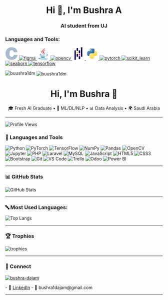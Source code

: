 <h1 align="center">Hi 👋, I'm Bushra A </h1>
<h3 align="center">AI student from UJ</h3>





<h3 align="left">Languages and Tools:</h3>
<p align="left"> <a href="https://www.cprogramming.com/" target="_blank" rel="noreferrer"> <img src="https://raw.githubusercontent.com/devicons/devicon/master/icons/c/c-original.svg" alt="c" width="40" height="40"/> </a> <a href="https://www.figma.com/" target="_blank" rel="noreferrer"> <img src="https://www.vectorlogo.zone/logos/figma/figma-icon.svg" alt="figma" width="40" height="40"/> </a> <a href="https://www.java.com" target="_blank" rel="noreferrer"> <img src="https://raw.githubusercontent.com/devicons/devicon/master/icons/java/java-original.svg" alt="java" width="40" height="40"/> </a> <a href="https://opencv.org/" target="_blank" rel="noreferrer"> <img src="https://www.vectorlogo.zone/logos/opencv/opencv-icon.svg" alt="opencv" width="40" height="40"/> </a> <a href="https://pandas.pydata.org/" target="_blank" rel="noreferrer"> <img src="https://raw.githubusercontent.com/devicons/devicon/2ae2a900d2f041da66e950e4d48052658d850630/icons/pandas/pandas-original.svg" alt="pandas" width="40" height="40"/> </a> <a href="https://www.python.org" target="_blank" rel="noreferrer"> <img src="https://raw.githubusercontent.com/devicons/devicon/master/icons/python/python-original.svg" alt="python" width="40" height="40"/> </a> <a href="https://pytorch.org/" target="_blank" rel="noreferrer"> <img src="https://www.vectorlogo.zone/logos/pytorch/pytorch-icon.svg" alt="pytorch" width="40" height="40"/> </a> <a href="https://scikit-learn.org/" target="_blank" rel="noreferrer"> <img src="https://upload.wikimedia.org/wikipedia/commons/0/05/Scikit_learn_logo_small.svg" alt="scikit_learn" width="40" height="40"/> </a> <a href="https://seaborn.pydata.org/" target="_blank" rel="noreferrer"> <img src="https://seaborn.pydata.org/_images/logo-mark-lightbg.svg" alt="seaborn" width="40" height="40"/> </a> <a href="https://www.tensorflow.org" target="_blank" rel="noreferrer"> <img src="https://www.vectorlogo.zone/logos/tensorflow/tensorflow-icon.svg" alt="tensorflow" width="40" height="40"/> </a> </p>

<p><img align="left" src="https://github-readme-stats.vercel.app/api/top-langs?username=buushra1dm&show_icons=true&locale=en&layout=compact" alt="buushra1dm" /></p>

<p>&nbsp;<img align="center" src="https://github-readme-stats.vercel.app/api?username=buushra1dm&show_icons=true&locale=en" alt="buushra1dm" /




<!-- Profile README for GitHub -->
<!-- Replace YOUR_GITHUB_USERNAME everywhere below -->

<h1 align="center">Hi, I'm Bushra 👋</h1>

<p align="center">
  🎓 Fresh AI Graduate • 🤖 ML/DL/NLP • 📊 Data Analysis • 🌍 Saudi Arabia
</p>

---
![Profile Views](https://komarev.com/ghpvc/?username=Buushra1dm&color=blue)

### 🧰 Languages and Tools
<p align="left">
  <!-- Core -->
  <img src="https://cdn.jsdelivr.net/gh/devicons/devicon/icons/python/python-original.svg" height="36" alt="Python"/>
  <img src="https://cdn.jsdelivr.net/gh/devicons/devicon/icons/pytorch/pytorch-original.svg" height="36" alt="PyTorch"/>
  <img src="https://cdn.jsdelivr.net/gh/devicons/devicon/icons/tensorflow/tensorflow-original.svg" height="36" alt="TensorFlow"/>
  <img src="https://cdn.jsdelivr.net/gh/devicons/devicon/icons/numpy/numpy-original.svg" height="36" alt="NumPy"/>
  <img src="https://cdn.jsdelivr.net/gh/devicons/devicon/icons/pandas/pandas-original.svg" height="36" alt="Pandas"/>
  <img src="https://cdn.jsdelivr.net/gh/devicons/devicon/icons/opencv/opencv-original.svg" height="36" alt="OpenCV"/>
  <img src="https://cdn.jsdelivr.net/gh/devicons/devicon/icons/jupyter/jupyter-original.svg" height="36" alt="Jupyter"/>
  <!-- Web -->
  <img src="https://cdn.jsdelivr.net/gh/devicons/devicon/icons/php/php-original.svg" height="36" alt="PHP"/>
  <img src="https://cdn.jsdelivr.net/gh/devicons/devicon/icons/laravel/laravel-plain.svg" height="36" alt="Laravel"/>
  <img src="https://cdn.jsdelivr.net/gh/devicons/devicon/icons/mysql/mysql-original.svg" height="36" alt="MySQL"/>
  <img src="https://cdn.jsdelivr.net/gh/devicons/devicon/icons/javascript/javascript-original.svg" height="36" alt="JavaScript"/>
  <img src="https://cdn.jsdelivr.net/gh/devicons/devicon/icons/html5/html5-original.svg" height="36" alt="HTML5"/>
  <img src="https://cdn.jsdelivr.net/gh/devicons/devicon/icons/css3/css3-original.svg" height="36" alt="CSS3"/>
  <img src="https://cdn.jsdelivr.net/gh/devicons/devicon/icons/bootstrap/bootstrap-original.svg" height="36" alt="Bootstrap"/>
  <!-- Tools -->
  <img src="https://cdn.jsdelivr.net/gh/devicons/devicon/icons/git/git-original.svg" height="36" alt="Git"/>
  <img src="https://cdn.jsdelivr.net/gh/devicons/devicon/icons/vscode/vscode-original.svg" height="36" alt="VS Code"/>
  <img src="https://cdn.jsdelivr.net/gh/devicons/devicon/icons/trello/trello-plain.svg" height="36" alt="Trello"/>
  <img src="https://cdn.jsdelivr.net/gh/devicons/devicon/icons/odoo/odoo-original.svg" height="36" alt="Odoo"/>
  <img src="https://cdn.jsdelivr.net/gh/devicons/devicon/icons/powerbi/powerbi-original.svg" height="36" alt="Power BI"/>
</p>

---

### 📊 GitHub Stats
<div align="left">

<!-- Main stats -->
<img src="https://github-readme-stats.vercel.app/api?username=Buushra1dm&show_icons=true&theme=tokyonight&hide_border=true&ring_color=8a2be2&title_color=bf91f3&icon_color=bf91f3" height="170" alt="GitHub Stats"/>

</div>

---

### 🔤 Most Used Languages:
<img src="https://github-readme-stats.vercel.app/api/top-langs/?username=Buushra1dm&layout=compact&theme=tokyonight&hide_border=true" height="170" alt="Top Langs"/>

---

### 🏆 Trophies 
<img src="https://github-profile-trophy.vercel.app/?username=Buushra1dm&theme=onedark&no-frame=true&row=1&column=6" alt="trophies"/>

---

### 🤝 Connect
<p align="left">
<a href="https://linkedin.com/in/bushra-dajam" target="blank"><img align="center" src="https://raw.githubusercontent.com/rahuldkjain/github-profile-readme-generator/master/src/images/icons/Social/linked-in-alt.svg" alt="bushra-dajam" height="30" width="40" /></a>
</p>
- 💼 <a href="https://www.linkedin.com/in/bushra-dajam/">LinkedIn</a>
- 📧 bushra1dajam@gmail.com

---
